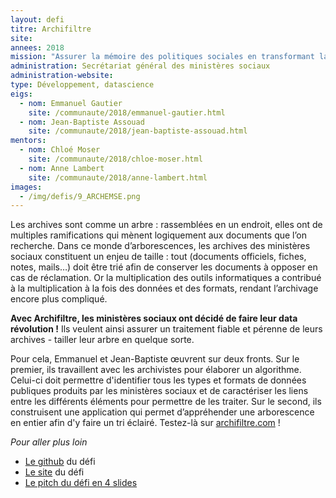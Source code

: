 ```yaml
---
layout: defi
titre: Archifiltre
site: 
annees: 2018
mission: "Assurer la mémoire des politiques sociales en transformant la gestion des archives"
administration: Secrétariat général des ministères sociaux
administration-website: 
type: Développement, datascience
eigs:
  - nom: Emmanuel Gautier
    site: /communaute/2018/emmanuel-gautier.html
  - nom: Jean-Baptiste Assouad
    site: /communaute/2018/jean-baptiste-assouad.html
mentors:
  - nom: Chloé Moser
    site: /communaute/2018/chloe-moser.html
  - nom: Anne Lambert
    site: /communaute/2018/anne-lambert.html
images:
  - /img/defis/9_ARCHEMSE.png
---
```


Les archives sont comme un arbre : rassemblées en un endroit,
elles ont de multiples ramifications qui mènent logiquement
aux documents que l’on recherche. Dans ce monde d’arborescences,
les archives des ministères sociaux constituent un enjeu de
taille : tout (documents officiels, fiches, notes, mails…)
doit être trié afin de conserver les documents à opposer
en cas de réclamation. Or la multiplication des outils
informatiques a contribué à la multiplication à la fois
des données et des formats, rendant l’archivage encore
plus compliqué.

**Avec Archifiltre, les ministères sociaux ont décidé de faire leur data
révolution !** Ils veulent ainsi assurer un traitement fiable et pérenne
de leurs archives - tailler leur arbre en quelque sorte.

Pour cela, Emmanuel et Jean-Baptiste œuvrent sur deux fronts. Sur
le premier, ils travaillent avec les archivistes pour élaborer un
algorithme. Celui-ci doit permettre d'identifier tous les types et
formats de données publiques produits par les
ministères sociaux et de caractériser les liens entre les
différents éléments pour permettre de les traiter.  Sur le second,
ils construisent une application  qui permet d’appréhender une
arborescence en entier afin d'y faire un tri éclairé.
Testez-là sur [archifiltre.com](https://archifiltre.com/) !


_Pour aller plus loin_

* [Le github](https://github.com/jeanbaptisteassouad/cheapExp) du défi
* [Le site](http://archifiltre.com/) du défi
* [Le pitch du défi en 4 slides](https://www.slideshare.net/secret/5n0tdCSCops9Zw)
